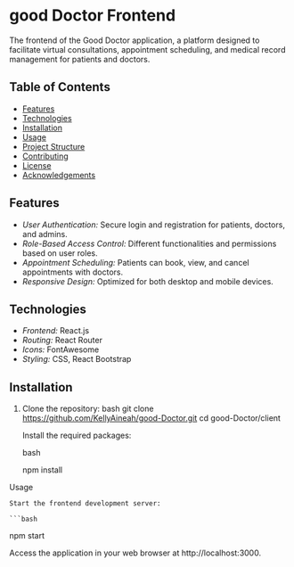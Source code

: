 # good Doctor Frontend

The frontend of the Good Doctor application, a platform designed to facilitate virtual consultations, appointment scheduling, and medical record management for patients and doctors.

## Table of Contents
- [Features](#features)
- [Technologies](#technologies)
- [Installation](#installation)
- [Usage](#usage)
- [Project Structure](#project-structure)
- [Contributing](#contributing)
- [License](#license)
- [Acknowledgements](#acknowledgements)

## Features
- *User Authentication:* Secure login and registration for patients, doctors, and admins.
- *Role-Based Access Control:* Different functionalities and permissions based on user roles.
- *Appointment Scheduling:* Patients can book, view, and cancel appointments with doctors.
- *Responsive Design:* Optimized for both desktop and mobile devices.

## Technologies
- *Frontend:* React.js
- *Routing:* React Router
- *Icons:* FontAwesome
- *Styling:* CSS, React Bootstrap

## Installation
1. Clone the repository:
   bash
   git clone https://github.com/KellyAineah/good-Doctor.git
   cd good-Doctor/client

    Install the required packages:

    bash

    npm install

Usage

    Start the frontend development server:

    ```bash

npm start

Access the application in your web browser at http://localhost:3000.
